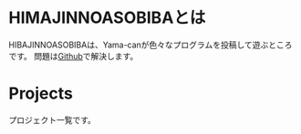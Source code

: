 # HIMAJINNOASOBIBAとは
HIBAJINNOASOBIBAは、Yama-canが色々なプログラムを投稿して遊ぶところです。
問題は[Github](https://github.com/Yama-Can/himajinnoasobiba/issues)で解決します。
# Projects
プロジェクト一覧です。
